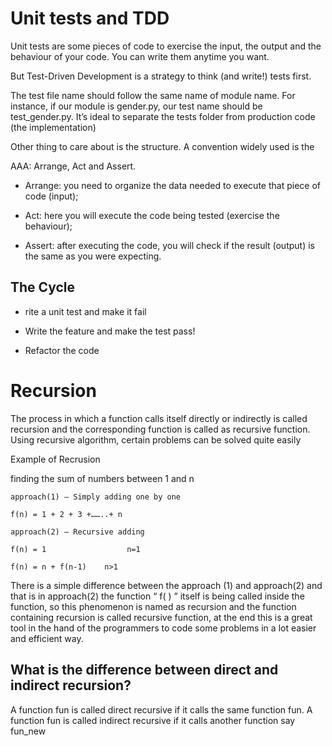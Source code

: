 # Unit tests and TDD
Unit tests are some pieces of code to exercise the input, the output and the behaviour of your code. You can write them anytime you want.

But Test-Driven Development is a strategy to think (and write!) tests first.

The test file name should follow the same name of module name. For instance, if our module is gender.py, our test name should be test_gender.py. It’s ideal to separate the tests folder from production code (the implementation)

Other thing to care about is the structure. A convention widely used is the 

AAA: Arrange, Act and Assert.

- Arrange: you need to organize the data needed to execute that piece of code (input);

- Act: here you will execute the code being tested (exercise the behaviour);

- Assert: after executing the code, you will check if the result (output) is the same as you were expecting.


## The Cycle
- rite a unit test and make it fail 

- Write the feature and make the test pass!

- Refactor the code


# Recursion

The process in which a function calls itself directly or indirectly is called recursion and the corresponding function is called as recursive function. Using recursive algorithm, certain problems can be solved quite easily

Example of Recrusion 

finding the sum of numbers between 1 and n

```
approach(1) – Simply adding one by one

f(n) = 1 + 2 + 3 +……..+ n

```



```
approach(2) – Recursive adding 

f(n) = 1                  n=1

f(n) = n + f(n-1)    n>1

```

There is a simple difference between the approach (1) and approach(2) and that is in approach(2) the function “ f( ) ” itself is being called inside the function, so this phenomenon is named as recursion and the function containing recursion is called recursive function, at the end this is a great tool in the hand of the programmers to code some problems in a lot easier and efficient way.


## What is the difference between direct and indirect recursion? 


A function fun is called direct recursive if it calls the same function fun. A function fun is called indirect recursive if it calls another function say fun_new 
